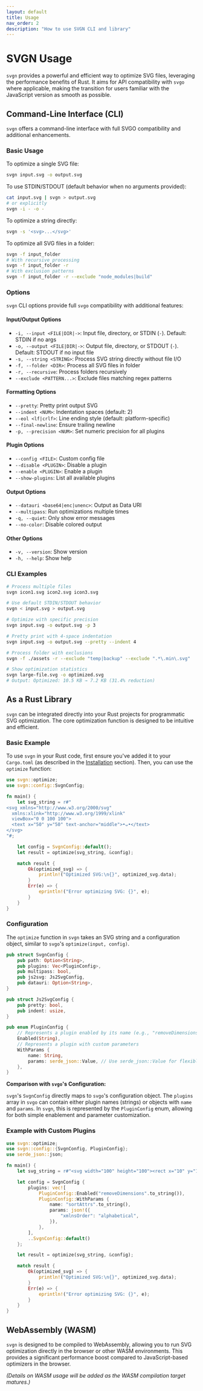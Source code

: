 ```yaml
---
layout: default
title: Usage
nav_order: 2
description: "How to use SVGN CLI and library"
---
```


# SVGN Usage

`svgn` provides a powerful and efficient way to optimize SVG files, leveraging the performance benefits of Rust. It aims for API compatibility with `svgo` where applicable, making the transition for users familiar with the JavaScript version as smooth as possible.

## Command-Line Interface (CLI)

`svgn` offers a command-line interface with full SVGO compatibility and additional enhancements.

### Basic Usage

To optimize a single SVG file:

```bash
svgn input.svg -o output.svg
```

To use STDIN/STDOUT (default behavior when no arguments provided):

```bash
cat input.svg | svgn > output.svg
# or explicitly
svgn -i - -o -
```

To optimize a string directly:

```bash
svgn -s '<svg>...</svg>'
```

To optimize all SVG files in a folder:

```bash
svgn -f input_folder
# With recursive processing
svgn -f input_folder -r
# With exclusion patterns
svgn -f input_folder -r --exclude "node_modules|build"
```

### Options

`svgn` CLI options provide full `svgo` compatibility with additional features:

#### Input/Output Options
-   `-i, --input <FILE|DIR|->`: Input file, directory, or STDIN (`-`). Default: STDIN if no args
-   `-o, --output <FILE|DIR|->`: Output file, directory, or STDOUT (`-`). Default: STDOUT if no input file
-   `-s, --string <STRING>`: Process SVG string directly without file I/O
-   `-f, --folder <DIR>`: Process all SVG files in folder
-   `-r, --recursive`: Process folders recursively
-   `--exclude <PATTERN...>`: Exclude files matching regex patterns

#### Formatting Options
-   `--pretty`: Pretty print output SVG
-   `--indent <NUM>`: Indentation spaces (default: 2)
-   `--eol <lf|crlf>`: Line ending style (default: platform-specific)
-   `--final-newline`: Ensure trailing newline
-   `-p, --precision <NUM>`: Set numeric precision for all plugins

#### Plugin Options
-   `--config <FILE>`: Custom config file
-   `--disable <PLUGIN>`: Disable a plugin
-   `--enable <PLUGIN>`: Enable a plugin
-   `--show-plugins`: List all available plugins

#### Output Options
-   `--datauri <base64|enc|unenc>`: Output as Data URI
-   `--multipass`: Run optimizations multiple times
-   `-q, --quiet`: Only show error messages
-   `--no-color`: Disable colored output

#### Other Options
-   `-v, --version`: Show version
-   `-h, --help`: Show help

### CLI Examples

```bash
# Process multiple files
svgn icon1.svg icon2.svg icon3.svg

# Use default STDIN/STDOUT behavior
svgn < input.svg > output.svg

# Optimize with specific precision
svgn input.svg -o output.svg -p 3

# Pretty print with 4-space indentation
svgn input.svg -o output.svg --pretty --indent 4

# Process folder with exclusions
svgn -f ./assets -r --exclude "temp|backup" --exclude ".*\.min\.svg"

# Show optimization statistics
svgn large-file.svg -o optimized.svg
# Output: Optimized: 10.5 KB → 7.2 KB (31.4% reduction)
```

## As a Rust Library

`svgn` can be integrated directly into your Rust projects for programmatic SVG optimization. The core optimization function is designed to be intuitive and efficient.

### Basic Example

To use `svgn` in your Rust code, first ensure you've added it to your `Cargo.toml` (as described in the [Installation](/#installation) section). Then, you can use the `optimize` function:

```rust
use svgn::optimize;
use svgn::config::SvgnConfig;

fn main() {
    let svg_string = r#"
<svg xmlns="http://www.w3.org/2000/svg"
  xmlns:xlink="http://www.w3.org/1999/xlink"
  viewBox="0 0 100 100">
  <text x="50" y="50" text-anchor="middle">•ᴗ•</text>
</svg>
"#;

    let config = SvgnConfig::default();
    let result = optimize(svg_string, &config);

    match result {
        Ok(optimized_svg) => {
            println!("Optimized SVG:\n{}", optimized_svg.data);
        }
        Err(e) => {
            eprintln!("Error optimizing SVG: {}", e);
        }
    }
}
```

### Configuration

The `optimize` function in `svgn` takes an SVG string and a configuration object, similar to `svgo`'s `optimize(input, config)`.

```rust
pub struct SvgnConfig {
    pub path: Option<String>,
    pub plugins: Vec<PluginConfig>,
    pub multipass: bool,
    pub js2svg: Js2SvgConfig,
    pub datauri: Option<String>,
}

pub struct Js2SvgConfig {
    pub pretty: bool,
    pub indent: usize,
}

pub enum PluginConfig {
    // Represents a plugin enabled by its name (e.g., "removeDimensions")
    Enabled(String),
    // Represents a plugin with custom parameters
    WithParams {
        name: String,
        params: serde_json::Value, // Use serde_json::Value for flexible parameters
    },
}
```

**Comparison with `svgo`'s Configuration:**

`svgn`'s `SvgnConfig` directly maps to `svgo`'s configuration object. The `plugins` array in `svgo` can contain either plugin names (strings) or objects with `name` and `params`. In `svgn`, this is represented by the `PluginConfig` enum, allowing for both simple enablement and parameter customization.

### Example with Custom Plugins

```rust
use svgn::optimize;
use svgn::config::{SvgnConfig, PluginConfig};
use serde_json::json;

fn main() {
    let svg_string = r#"<svg width="100" height="100"><rect x="10" y="10" width="80" height="80" fill="red"/></svg>"#;

    let config = SvgnConfig {
        plugins: vec![
            PluginConfig::Enabled("removeDimensions".to_string()),
            PluginConfig::WithParams {
                name: "sortAttrs".to_string(),
                params: json!({
                    "xmlnsOrder": "alphabetical",
                }),
            },
        ],
        ..SvgnConfig::default()
    };

    let result = optimize(svg_string, &config);

    match result {
        Ok(optimized_svg) => {
            println!("Optimized SVG:\n{}", optimized_svg.data);
        }
        Err(e) => {
            eprintln!("Error optimizing SVG: {}", e);
        }
    }
}
```

## WebAssembly (WASM)

`svgn` is designed to be compiled to WebAssembly, allowing you to run SVG optimization directly in the browser or other WASM environments. This provides a significant performance boost compared to JavaScript-based optimizers in the browser.

*(Details on WASM usage will be added as the WASM compilation target matures.)*
